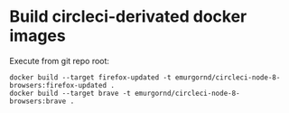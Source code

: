 # Build circleci-derivated docker images

Execute from git repo root:
```
docker build --target firefox-updated -t emurgornd/circleci-node-8-browsers:firefox-updated .
docker build --target brave -t emurgornd/circleci-node-8-browsers:brave .
```
